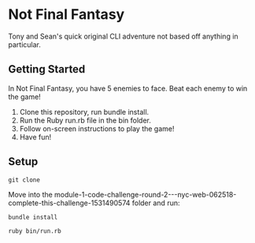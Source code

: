 # Not Final Fantasy

Tony and Sean's quick original CLI adventure not based off anything in particular.

## Getting Started

In Not Final Fantasy, you have 5 enemies to face. Beat each enemy to win the game!

1. Clone this repository, run bundle install.
2. Run the Ruby run.rb file in the bin folder.
3. Follow on-screen instructions to play the game!
4. Have fun!

## Setup
```
git clone
```
Move into the module-1-code-challenge-round-2---nyc-web-062518-complete-this-challenge-1531490574 folder and run:
```
bundle install
```
```
ruby bin/run.rb
```

